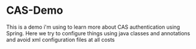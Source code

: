 # CAS-Demo

This is a demo i'm using to learn more about CAS authentication using Spring.
Here we try to configure things using java classes and annotations and avoid xml configuration files at all costs
